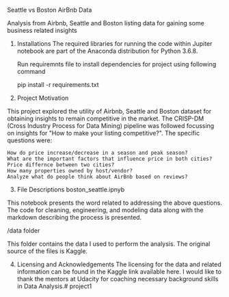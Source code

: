 Seattle vs Boston AirBnb Data


Analysis from Airbnb, Seattle and Boston listing data for gaining some business related insights


1. Installations
The required libraries for running the code within Jupiter notebook are part of the Anaconda distribution for Python 3.6.8. 

	Run requiremnts file to install dependencies for project using following command

	pip install -r requirements.txt

2. Project Motivation

This project explored the utility of Airbnb, Seattle and Boston dataset for obtaining insights to remain competitive in the market. The CRISP-DM (Cross Industry Process for Data Mining) pipeline was followed focussing on insights for "How to make your listing competitive?". The specific questions were:

	How do price increase/decrease in a season and peak season?
	What are the important factors that influence price in both cities?
	Price differnce between two cities?
	How many properties owned by host/vendor?
	Analyze what do people think about AirBnb based on reviews?

3. File Descriptions
boston_seattle.ipnyb

This notebook presents the word related to addressing the above questions. The code for cleaning, engineering, and modeling data along with the markdown describing the process is presented.



/data folder

This folder contains the data I used to perform the analysis. The original source of the files is Kaggle.



4. Licensing and Acknowledgements
The licensing for the data and related information can be found in the Kaggle link available here. I would like to thank the mentors at Udacity for coaching necessary background skills in Data Analysis.# project1